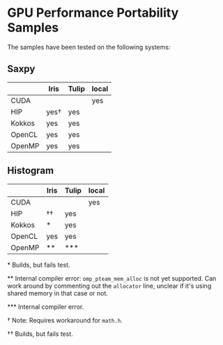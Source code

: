 # GPU Performance Portability Samples

The samples have been tested on the following systems:

## Saxpy

|        | Iris | Tulip  | local |
|--------|------|--------|-------|
| CUDA   |      |        | yes   |
| HIP    | yes† | yes    |       |
| Kokkos | yes  | yes    |       |
| OpenCL | yes  | yes    |       |
| OpenMP | yes  | yes    |       |

## Histogram

|        | Iris | Tulip  | local |
|--------|------|--------|-------|
| CUDA   |      |        | yes   |
| HIP    | ††   | yes    |       |
| Kokkos | \*   | yes    |       |
| OpenCL | yes  | yes    |       |
| OpenMP | \*\* | \*\*\* |       |

\* Builds, but fails test.

\*\* Internal compiler error: `omp_pteam_mem_alloc` is not yet
supported. Can work around by commenting out the `allocator` line,
unclear if it's using shared memory in that case or not.

\*\*\* Internal compiler error.

† Note: Requires workaround for `math.h`.

†† Builds, but fails test.
